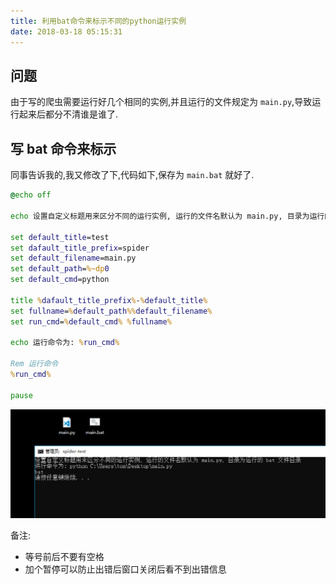 ```yaml
---
title: 利用bat命令来标示不同的python运行实例
date: 2018-03-18 05:15:31
---
```


## 问题

由于写的爬虫需要运行好几个相同的实例,并且运行的文件规定为 `main.py`,导致运行起来后都分不清谁是谁了.

## 写 bat 命令来标示

同事告诉我的,我又修改了下,代码如下,保存为 `main.bat` 就好了.

```bat
@echo off

echo 设置自定义标题用来区分不同的运行实例, 运行的文件名默认为 main.py, 目录为运行的 bat 文件目录

set default_title=test
set dafault_title_prefix=spider
set default_filename=main.py
set default_path=%~dp0
set default_cmd=python

title %dafault_title_prefix%-%default_title%
set fullname=%default_path%%default_filename%
set run_cmd=%default_cmd% %fullname%

echo 运行命令为: %run_cmd%

Rem 运行命令
%run_cmd%

pause
```

![main.bat](/assert/2018-03-18.png)

备注:

- 等号前后不要有空格
- 加个暂停可以防止出错后窗口关闭后看不到出错信息
